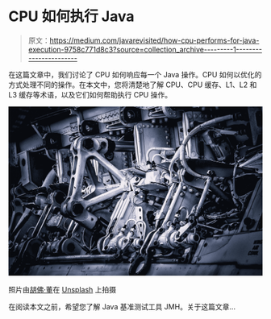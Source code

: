 # CPU 如何执行 Java

> 原文：<https://medium.com/javarevisited/how-cpu-performs-for-java-execution-9758c771d8c3?source=collection_archive---------1----------------------->

在这篇文章中，我们讨论了 CPU 如何响应每一个 Java 操作。CPU 如何以优化的方式处理不同的操作。在本文中，您将清楚地了解 CPU、CPU 缓存、L1、L2 和 L3 缓存等术语，以及它们如何帮助执行 CPU 操作。

![](img/6b099ea38b41f849281db58a46e1e9d6.png)

照片由[胡佛·董](https://unsplash.com/@lozt?utm_source=medium&utm_medium=referral)在 [Unsplash](https://unsplash.com?utm_source=medium&utm_medium=referral) 上拍摄

在阅读本文之前，希望您了解 Java 基准测试工具 JMH。关于这篇文章…